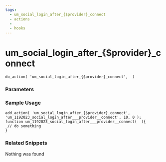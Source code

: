 ```yaml
---
tags: 
  - um_social_login_after_{$provider}_connect
  - actions
  - 
  - hooks
---
```

# um\_social\_login\_after\_{$provider}\_connect

``` php:no-line-numbers
do_action( 'um_social_login_after_{$provider}_connect',  )
```
<div class='hook-sep'></div>

### Parameters

<div class='hook-sep'></div>



### Sample Usage

``` php:no-line-numbers
add_action( 'um_social_login_after_{$provider}_connect', 'um_1192023_social_login_after___provider__connect', 10, 0 );
function um_1192023_social_login_after___provider__connect(  ){
 // do something
}
```
<div class='hook-sep'></div>



### Related Snippets

Nothing was found


